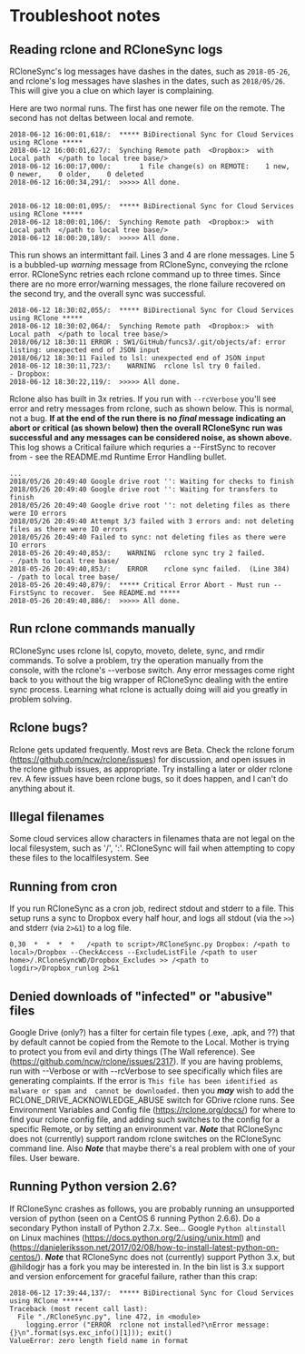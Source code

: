 # Troubleshoot notes 

## Reading rclone and RCloneSync logs
RCloneSync's log messages have dashes in the dates, such as `2018-05-26`, and rclone's log messages have slashes in the dates, 
such as `2018/05/26`. This will give you a clue on which layer is complaining.  

Here are two normal runs.  The first has one newer file on the remote.  The second has not deltas between local and remote.  

```
2018-06-12 16:00:01,618/:  ***** BiDirectional Sync for Cloud Services using RClone *****
2018-06-12 16:00:01,627/:  Synching Remote path  <Dropbox:>  with Local path  </path to local tree base/>
2018-06-12 16:00:17,000/:       1 file change(s) on REMOTE:    1 new,    0 newer,    0 older,    0 deleted
2018-06-12 16:00:34,291/:  >>>>> All done.


2018-06-12 18:00:01,095/:  ***** BiDirectional Sync for Cloud Services using RClone *****
2018-06-12 18:00:01,106/:  Synching Remote path  <Dropbox:>  with Local path  </path to local tree base/>
2018-06-12 18:00:20,189/:  >>>>> All done.
```

This run shows an intermittant fail.  Lines 3 and 4 are rlone messages.  Line 5 is a bubbled-up _warning_ message from RCloneSync, conveying
the rclone error.  RCloneSync retries each rclone command up to three times.  Since there are no more error/warning messages, 
the rlone failure recovered on the second try, and the overall sync was successful.

```
2018-06-12 18:30:02,055/:  ***** BiDirectional Sync for Cloud Services using RClone *****
2018-06-12 18:30:02,064/:  Synching Remote path  <Dropbox:>  with Local path  </path to local tree base/>
2018/06/12 18:30:11 ERROR : SW1/GitHub/funcs3/.git/objects/af: error listing: unexpected end of JSON input
2018/06/12 18:30:11 Failed to lsl: unexpected end of JSON input
2018-06-12 18:30:11,723/:    WARNING  rclone lsl try 0 failed.            - Dropbox:
2018-06-12 18:30:22,119/:  >>>>> All done.
```

Rclone also has built in 3x retries.  If you run with `--rcVerbose` you'll see error and retry messages from rclone, such as shown below.
This is normal, not a bug. **If at the end of the run there is no _final_ message indicating an abort or critical (as shown below)
then the overall RCloneSync run was 
successful and any messages can be considered noise, as shown above.**  This log shows a Critical failure which requries a --FirstSync 
to recover from - see the README.md Runtime Error Handling bullet.
```
...
2018/05/26 20:49:40 Google drive root '': Waiting for checks to finish
2018/05/26 20:49:40 Google drive root '': Waiting for transfers to finish
2018/05/26 20:49:40 Google drive root '': not deleting files as there were IO errors
2018/05/26 20:49:40 Attempt 3/3 failed with 3 errors and: not deleting files as there were IO errors
2018/05/26 20:49:40 Failed to sync: not deleting files as there were IO errors
2018-05-26 20:49:40,853/:    WARNING  rclone sync try 2 failed.           - /path to local tree base/
2018-05-26 20:49:40,853/:    ERROR    rclone sync failed.  (Line 384)     - /path to local tree base/
2018-05-26 20:49:40,879/:  ***** Critical Error Abort - Must run --FirstSync to recover.  See README.md *****
2018-05-26 20:49:40,886/:  >>>>> All done.
```

## Run rclone commands manually 
RCloneSync uses rclone lsl, copyto, moveto, delete, sync, and rmdir commands.  To solve a problem, try the operation 
manually from the console, with the rclone's --verbose switch.  Any error messages come right back to you without the big wrapper 
of RCloneSync dealing with the entire sync process.  Learning what rclone is actually doing will aid you greatly in problem solving.

## Rclone bugs?
Rclone gets updated frequently.  Most revs are Beta.  Check the rclone forum (https://github.com/ncw/rclone/issues) for discussion, 
and open issues in the rclone github issues, as appropriate.  Try installing a later or older rclone rev.  A few issues have been
rclone bugs, so it does happen, and I can't do anything about it.


## Illegal filenames
Some cloud services allow characters in filenames thata are not legal on the local filesystem, such as '/', ':'.  RCloneSync will fail 
when attempting to copy these files to the localfilesystem.  See 

## Running from cron
If you run RCloneSync as a cron job, redirect stdout and stderr to a file.  This setup runs a sync to Dropbox
every half hour, and logs all stdout (via the `>>`) and stderr (via `2>&1`) to a log file.  

```
0,30  *  *  *  *   /<path to script>/RCloneSync.py Dropbox: /<path to local>/Dropbox --CheckAccess --ExcludeListFile /<path to user home>/.RCloneSyncWD/Dropbox_Excludes >> /<path to logdir>/Dropbox_runlog 2>&1
```

## Denied downloads of "infected" or "abusive" files 
Google Drive (only?) has a filter for certain file types (.exe, .apk, and ??) that by default cannot be copied from the Remote to the Local. 
Mother is trying to protect you from evil and dirty things (The Wall reference).
See (https://github.com/ncw/rclone/issues/2317).  If you are having problems, run with --Verbose or with --rcVerbose to see
specifically which files are generating complaints.  If the error is `This file has been identified as malware or spam and 
cannot be downloaded.` then you **_may_** wish to add the RCLONE_DRIVE_ACKNOWLEDGE_ABUSE switch for GDrive rclone runs.
See Environment Variables and Config file (https://rclone.org/docs/) for where to find your rclone config file, and adding such switches to 
the config for a specific Remote, or by setting an environment var.  **_Note_** that RCloneSync does not (currently) support random rclone switches
on the RCloneSync command line.  Also **_Note_** that maybe there's a real problem with one of your files.  User beware.

## Running Python version 2.6?

If RCloneSync crashes as follows, you are probably running an unsupported version of python (seen on a CentOS 6 running Python 2.6.6). 
Do a secondary Python install of Python 2.7.x.  See... Google `Python altinstall` on Linux machines (https://docs.python.org/2/using/unix.html) 
and (https://danieleriksson.net/2017/02/08/how-to-install-latest-python-on-centos/). 
**_Note_** that RCloneSync does not (currently) support Python 3.x, but @hildogjr has a fork you may be interested in.  In the bin list 
is 3.x support and version enforcement for graceful failure, rather than this crap:

```
2018-06-12 17:39:44,137/:  ***** BiDirectional Sync for Cloud Services using RClone *****
Traceback (most recent call last):
  File "./RCloneSync.py", line 472, in <module>
    logging.error ("ERROR  rclone not installed?\nError message: {}\n".format(sys.exc_info()[1])); exit()
ValueError: zero length field name in format
```

